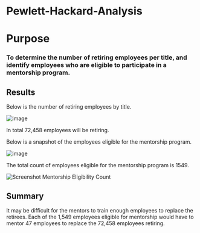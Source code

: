 # Pewlett-Hackard-Analysis
# Purpose
### To determine the number of retiring employees per title, and identify employees who are eligible to participate in a mentorship program.
## Results
Below is the number of retiring employees by title.

![image](https://user-images.githubusercontent.com/100768274/165011448-d0aeff24-9e09-4be4-839c-5b58d178840b.png)

In total 72,458 employees will be retiring. 

Below is a snapshot of the employees eligible for the mentorship program.

![image](https://user-images.githubusercontent.com/100768274/165011734-365d06a5-f878-4d9c-a592-8c5af75a5338.png)

The total count of employees eligible for the mentorship program is 1549.

![Screenshot Mentorship Eligibility Count](https://user-images.githubusercontent.com/100768274/165012737-1b8daa9a-9632-4f84-87a8-372eea28d966.png)

## Summary

It may be difficult for the mentors to train enough employees to replace the retirees. Each of the 1,549 employees eligible for mentorship would have to mentor 47 employees to replace the 72,458 employees retiring. 
